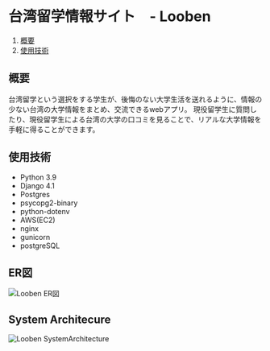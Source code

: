 # 台湾留学情報サイト　- Looben

1. [概要](#概要)
2. [使用技術](#使用技術)


## 概要
台湾留学という選択をする学生が、後悔のない大学生活を送れるように、情報の少ない台湾の大学情報をまとめ、交流できるwebアプリ。
現役留学生に質問したり、現役留学生による台湾の大学の口コミを見ることで、リアルな大学情報を手軽に得ることができます。


## 使用技術
- Python 3.9
- Django 4.1
- Postgres
- psycopg2-binary
- python-dotenv
- AWS(EC2)
- nginx
- gunicorn
- postgreSQL

## ER図
![Looben ER図](https://user-images.githubusercontent.com/96579474/233837300-fac1870a-ff00-4b40-855d-85444e20c891.png)

## System Architecure
![Looben SystemArchitecture](https://user-images.githubusercontent.com/96579474/233837318-9a045687-5b8a-409a-acad-88b3439c020f.png)
